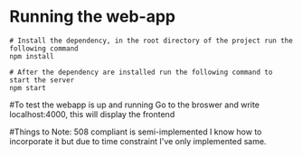 # Running the web-app
```
# Install the dependency, in the root directory of the project run the following command
npm install
```
```
# After the dependency are installed run the following command to start the server
npm start
```
#To test the webapp is up and running
    Go to the broswer and write localhost:4000, this will display the frontend 

#Things to Note: 508 compliant is semi-implemented
    I know how to incorporate it but due to time constraint I've only implemented same.
